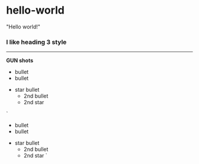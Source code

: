 # hello-world
"Hello world!"

### I like heading 3 style
---
**GUN shots**
- bullet
- bullet
* star bullet
  - 2nd bullet
  * 2nd star
  
`
- bullet
- bullet
* star bullet
  - 2nd bullet
  * 2nd star
`

